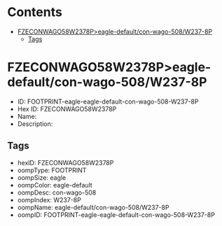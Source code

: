 



Contents
========

* [FZECONWAGO58W2378P>eagle-default/con-wago-508/W237-8P](#fzeconwago58w2378peagle-defaultcon-wago-508w237-8p)
	* [Tags](#tags)

# FZECONWAGO58W2378P>eagle-default/con-wago-508/W237-8P

- ID: FOOTPRINT-eagle-eagle-default-con-wago-508-W237-8P
- Hex ID: FZECONWAGO58W2378P
- Name: 
- Description: 

## Tags

- hexID: FZECONWAGO58W2378P
- oompType: FOOTPRINT
- oompSize: eagle
- oompColor: eagle-default
- oompDesc: con-wago-508
- oompIndex: W237-8P
- oompName: eagle-default/con-wago-508/W237-8P
- oompID: FOOTPRINT-eagle-eagle-default-con-wago-508-W237-8P
